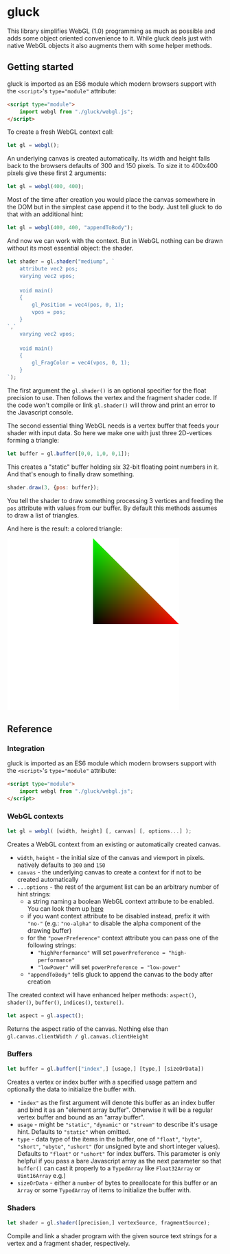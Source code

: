 # gluck

This library simplifies WebGL (1.0) programming as much as possible and adds some object oriented convenience to it. While gluck
deals just with native WebGL objects it also augments them with some helper methods.

## Getting started

gluck is imported as an ES6 module which modern browsers support with the `<script>`'s `type="module"` attribute:

```html
<script type="module">
	import webgl from "./gluck/webgl.js";
</script>
```

To create a fresh WebGL context call:

```js
let gl = webgl();
```

An underlying canvas is created automatically. Its width and height falls back to the browsers defaults of 300 and 150 pixels.
To size it to 400x400 pixels give these first 2 arguments:

```js
let gl = webgl(400, 400);
```

Most of the time after creation you would place the canvas somewhere in the DOM but in the simplest case append it to the body.
Just tell gluck to do that with an additional hint:

```js
let gl = webgl(400, 400, "appendToBody");
```

And now we can work with the context. But in WebGL nothing can be drawn without its most essential object: the shader.

```js
let shader = gl.shader("mediump", `
	attribute vec2 pos;
	varying vec2 vpos;
	
	void main()
	{
		gl_Position = vec4(pos, 0, 1);
		vpos = pos;
	}
`,`
	varying vec2 vpos;
	
	void main()
	{
		gl_FragColor = vec4(vpos, 0, 1);
	}
`);
```

The first argument the `gl.shader()` is an optional specifier for the float precision to use. Then follows the vertex and the
fragment shader code. If the code won't compile or link `gl.shader()` will throw and print an error to the Javascript console.

The second essential thing WebGL needs is a vertex buffer that feeds your shader with input data. So here we make one with just
three 2D-vertices forming a triangle:

```js
let buffer = gl.buffer([0,0, 1,0, 0,1]);
```

This creates a "static" buffer holding six 32-bit floating point numbers in it. And that's enough to finally draw
something.

```js
shader.draw(3, {pos: buffer});
```

You tell the shader to draw something processing 3 vertices and feeding the `pos` attribute with values from our buffer. By
default this methods assumes to draw a list of triangles.

And here is the result: a colored triangle:

![simple triangle](./doc/triangle.png)

## Reference

### Integration

gluck is imported as an ES6 module which modern browsers support with the `<script>`'s `type="module"` attribute:

```html
<script type="module">
	import webgl from "./gluck/webgl.js";
</script>
```

### WebGL contexts

```js
let gl = webgl( [width, height] [, canvas] [, options...] );
```

Creates a WebGL context from an existing or automatically created canvas.

* `width`, `height` - the initial size of the canvas and viewport in pixels. natively defaults to `300` and `150`
* `canvas` - the underlying canvas to create a context for if not to be created automatically
* `...options` - the rest of the argument list can be an arbitrary number of hint strings: 
  * a string naming a boolean WebGL context attribute to be enabled. You can look them up
    [here](https://www.khronos.org/registry/webgl/specs/latest/1.0/#WEBGLCONTEXTATTRIBUTES)
  * if you want context attribute to be disabled instead, prefix it with `"no-"` (e.g.: `"no-alpha"` to disable the alpha
    component of the drawing buffer)
  * for the `"powerPreference"` context attribute you can pass one of the following strings:
    * `"highPerformance"` will set `powerPreference = "high-performance"`
    * `"lowPower"` will set `powerPreference = "low-power"`
  * `"appendToBody"` tells gluck to append the canvas to the body after creation

The created context will have enhanced helper methods: `aspect()`, `shader()`, `buffer()`, `indices()`, `texture()`.

```js
let aspect = gl.aspect();
```

Returns the aspect ratio of the canvas. Nothing else than `gl.canvas.clientWidth / gl.canvas.clientHeight`

### Buffers

```js
let buffer = gl.buffer(["index",] [usage,] [type,] [sizeOrData])
```

Creates a vertex or index buffer with a specified usage pattern and optionally the data to initialize the buffer with.

* `"index"` as the first argument will denote this buffer as an index buffer and bind it as an "element array buffer". Otherwise
  it will be a regular vertex buffer and bound as an "array buffer".
* `usage` - might be `"static"`, `"dynamic"` or `"stream"` to describe it's usage hint. Defaults to `"static"` when omitted.
* `type` - data type of the items in the buffer, one of `"float"`, `"byte"`, `"short"`, `"ubyte"`, `"ushort"`
  (for unsigned byte and short integer values). Defaults to `"float"` or `"ushort"` for index buffers. This parameter is only
  helpful if you pass a bare Javascript array as the next parameter so that `buffer()` can cast it properly to a `TypedArray`
  like `Float32Array` or `Uint16Array` e.g.)
* `sizeOrData` - either a `number` of bytes to preallocate for this buffer or an `Array` or some `TypedArray` of items to
  initialize the buffer with.

### Shaders

```js
let shader = gl.shader([precision,] vertexSource, fragmentSource);
```

Compile and link a shader program with the given source text strings for a vertex and a fragment shader, respectively.
